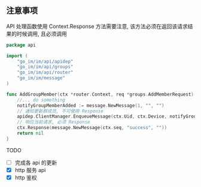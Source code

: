 ## 注意事项

API 处理函数使用 Context.Response 方法需要注意, 该方法必须在返回该请求结果的时候调用, 且必须调用

```go
package api

import (
	"go_im/im/api/apidep"
	"go_im/im/api/groups"
	"go_im/im/api/router"
	"go_im/im/message"
)

func AddGroupMember(ctx *router.Context, req *groups.AddMemberRequest) error {
	//... do something
	notifyGroupMemberAdded := message.NewMessage(1, "", "")
	// 通知更新群成员, 不可使用 Response
	apidep.ClientManager.EnqueueMessage(ctx.Uid, ctx.Device, notifyGroupMemberAdded)
	// 响应当前请求, 必须 Response
	ctx.Response(message.NewMessage(ctx.seq, "success", ""))
	return nil
}

```

TODO

* [ ] 完成各 api 的更新
* [x] http 服务 api
* [x] http 鉴权